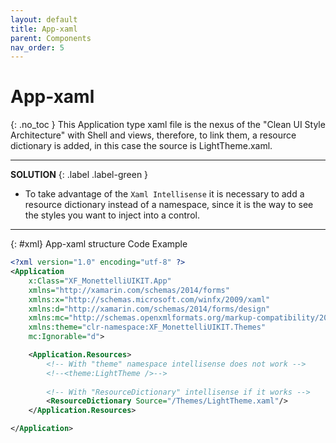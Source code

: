 ```yaml
---
layout: default
title: App-xaml
parent: Components
nav_order: 5
---
```


# App-xaml
{: .no_toc }
This Application type xaml file is the nexus of the "Clean UI Style Architecture" with Shell and views, therefore, to link them, a resource dictionary is added, in this case the source is LightTheme.xaml.

---
**SOLUTION**
{: .label .label-green }

- To take advantage of the `Xaml Intellisense` it is necessary to add a resource dictionary instead of a namespace, since it is the way to see the styles you want to inject into a control.

---

 {: #xml}
App-xaml structure Code Example

```xml
<?xml version="1.0" encoding="utf-8" ?>
<Application
    x:Class="XF_MonettelliUIKIT.App"
    xmlns="http://xamarin.com/schemas/2014/forms"
    xmlns:x="http://schemas.microsoft.com/winfx/2009/xaml"
    xmlns:d="http://xamarin.com/schemas/2014/forms/design"
    xmlns:mc="http://schemas.openxmlformats.org/markup-compatibility/2006"
    xmlns:theme="clr-namespace:XF_MonettelliUIKIT.Themes"
    mc:Ignorable="d">

    <Application.Resources>
        <!-- With "theme" namespace intellisense does not work -->
        <!--<theme:LightTheme />-->
        
        <!-- With "ResourceDictionary" intellisense if it works -->
        <ResourceDictionary Source="/Themes/LightTheme.xaml"/>
    </Application.Resources>

</Application>
```
